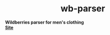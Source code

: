 <h1 align="center">wb-parser</h1>

**Wildberries parser for men's clothing**
<br/>
[**Site**](https://college-react-practice-7bgjqcnlc-7batatima-mailru.vercel.app/)
